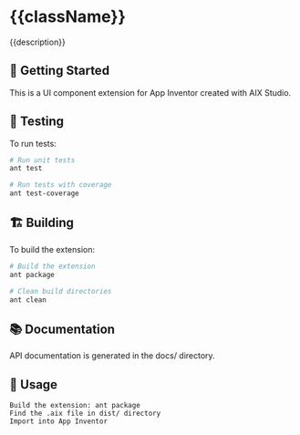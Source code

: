 # {{className}}

{{description}}

## 🚀 Getting Started

This is a UI component extension for App Inventor created with AIX Studio.

## 🧪 Testing

To run tests:

```bash
# Run unit tests
ant test

# Run tests with coverage
ant test-coverage
```

## 🏗️ Building 

To build the extension: 

```bash
# Build the extension
ant package

# Clean build directories
ant clean
```

## 📚 Documentation 

API documentation is generated in the docs/ directory. 
## 🎯 Usage 

    Build the extension: ant package
    Find the .aix file in dist/ directory
    Import into App Inventor
 